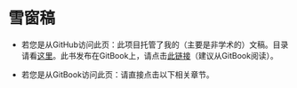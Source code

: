 # 雪窗稿

- 若您是从GitHub访问此页：此项目托管了我的（主要是非学术的）文稿。目录请看[这里](SUMMARY.md)。此书发布在GitBook上，请点击[此链接](https://lchen.gitbook.io/essays/essays)（建议从GitBook阅读）。

- 若您是从GitBook访问此页：请直接点击以下相关章节。
